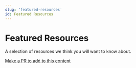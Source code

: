 ```yaml
---
slug: 'featured-resources'
id: Featured Resources
---
```

# Featured Resources

A selection of resources we think you will want to know about.

[Make a PR to add to this content](https://github.com/bcgov/devhub-app-web/blob/master/app-web/topics/featured-resources.md)
